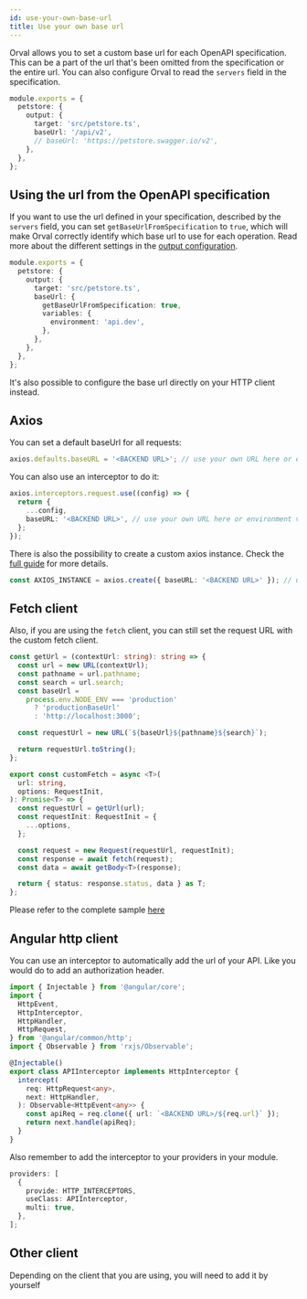 ```yaml
---
id: use-your-own-base-url
title: Use your own base url
---
```


Orval allows you to set a custom base url for each OpenAPI specification. This can be a part of the url that's been omitted from the specification or the entire url. You can also configure Orval to read the `servers` field in the specification.

```ts
module.exports = {
  petstore: {
    output: {
      target: 'src/petstore.ts',
      baseUrl: '/api/v2',
      // baseUrl: 'https://petstore.swagger.io/v2',
    },
  },
};
```

## Using the url from the OpenAPI specification

If you want to use the url defined in your specification, described by the `servers` field, you can set `getBaseUrlFromSpecification`
to `true`, which will make Orval correctly identify which base url to use for each operation. Read more about the different settings
in the [output configuration](../reference/configuration/output#baseurl).

```ts
module.exports = {
  petstore: {
    output: {
      target: 'src/petstore.ts',
      baseUrl: {
        getBaseUrlFromSpecification: true,
        variables: {
          environment: 'api.dev',
        },
      },
    },
  },
};
```

It's also possible to configure the base url directly on your HTTP client instead.

## Axios

You can set a default baseUrl for all requests:

```ts
axios.defaults.baseURL = '<BACKEND URL>'; // use your own URL here or environment variable
```

You can also use an interceptor to do it:

```ts
axios.interceptors.request.use((config) => {
  return {
    ...config,
    baseURL: '<BACKEND URL>', // use your own URL here or environment variable
  };
});
```

There is also the possibility to create a custom axios instance. Check the [full guide](../guides/custom-axios) for more details.

```ts
const AXIOS_INSTANCE = axios.create({ baseURL: '<BACKEND URL>' }); // use your own URL here or environment variable
```

## Fetch client

Also, if you are using the `fetch` client, you can still set the request URL with the custom fetch client.

```ts
const getUrl = (contextUrl: string): string => {
  const url = new URL(contextUrl);
  const pathname = url.pathname;
  const search = url.search;
  const baseUrl =
    process.env.NODE_ENV === 'production'
      ? 'productionBaseUrl'
      : 'http://localhost:3000';

  const requestUrl = new URL(`${baseUrl}${pathname}${search}`);

  return requestUrl.toString();
};

export const customFetch = async <T>(
  url: string,
  options: RequestInit,
): Promise<T> => {
  const requestUrl = getUrl(url);
  const requestInit: RequestInit = {
    ...options,
  };

  const request = new Request(requestUrl, requestInit);
  const response = await fetch(request);
  const data = await getBody<T>(response);

  return { status: response.status, data } as T;
};
```

Please refer to the complete sample [here](https://github.com/orval-labs/orval/blob/master/samples/next-app-with-fetch/custom-fetch.ts)

## Angular http client

You can use an interceptor to automatically add the url of your API. Like you would do to add an authorization header.

```ts
import { Injectable } from '@angular/core';
import {
  HttpEvent,
  HttpInterceptor,
  HttpHandler,
  HttpRequest,
} from '@angular/common/http';
import { Observable } from 'rxjs/Observable';

@Injectable()
export class APIInterceptor implements HttpInterceptor {
  intercept(
    req: HttpRequest<any>,
    next: HttpHandler,
  ): Observable<HttpEvent<any>> {
    const apiReq = req.clone({ url: `<BACKEND URL>/${req.url}` });
    return next.handle(apiReq);
  }
}
```

Also remember to add the interceptor to your providers in your module.

```ts
providers: [
  {
    provide: HTTP_INTERCEPTORS,
    useClass: APIInterceptor,
    multi: true,
  },
];
```

## Other client

Depending on the client that you are using, you will need to add it by yourself
